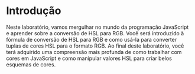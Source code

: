 # Introdução

Neste laboratório, vamos mergulhar no mundo da programação JavaScript e aprender sobre a conversão de HSL para RGB. Você será introduzido à fórmula de conversão de HSL para RGB e como usá-la para converter tuplas de cores HSL para o formato RGB. Ao final deste laboratório, você terá adquirido uma compreensão mais profunda de como trabalhar com cores em JavaScript e como manipular valores HSL para criar belos esquemas de cores.

